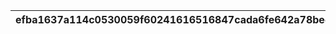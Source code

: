 |efba1637a114c0530059f60241616516847cada6fe642a78bed2010bd8db9739|1f12e86144adb62066d1d6a80a7156b5cf72dc73668588367d5880811e797b4d|7cf0aa1ed7aa33abb943ed387e39b165ed64e8aeb35e3aae77964274bc9760f6|9d0d8da33af70f99b08c4c5d85b6d9a33383d807d2c46f6fba47fcef6994bf86|5f0d836692d2b5e9b3edcfb29a18fa50cb0bab60ee5684bae7beab264633b198|ee2cc32781d8d1d8a1e5011417aea07db7c2eb14c26302ebf4a017b76111e62d|e156d5829069351b3fc8edfc750a2e69e2206c6e485eea5ac37705ff94d6a817|
| --- | --- | --- | --- | --- | --- | --- |